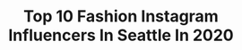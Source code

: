 ---
title: Top 10 Fashion Instagram Influencers In Seattle In 2020
description: >-
  Find top fashion Instagram influencers in Seattle in 2020. Most popular hashtags: #seattle #mothersday #fashion #quarantine.
platform: Instagram
profiles:
  - username: "kathecomk"
    fullname: >-
      Katheleen Long 🌙
    location: "United States"
    followers: 17132
    engagement: 699
    commentsToLikes: 0.144161
    id: ck8tblz2cw6ey0j78xo640c9m
    verified: false
    hashtags: "#lookoftheday, #melrose, #ficaremcasa, #postoftheday"
  - username: "jordenjakobs"
    fullname: >-
      Jorden Jakobs
    location: "United States"
    followers: 14721
    engagement: 488
    commentsToLikes: 0.047423
    id: ck5q0o51c6xbu0i11vodt1tcd
    verified: false
    hashtags: "#overtonecolor, #solodiscovid, #overtone, #silverpastel"
  - username: "deplacement"
    fullname: >-
      Bryan Riggins
    location: "United States"
    followers: 3151
    engagement: 1434
    commentsToLikes: 0.048033
    id: ck6u2mipesnxt0j712lzx0utx
    verified: false
    hashtags: "#mentality, #fitnesslove, #mentalfitness, #fitfamily"
  - username: "chaydreaminstyle"
    fullname: >-
      Chaylee Ann
    location: "United States"
    followers: 5168
    engagement: 1063
    commentsToLikes: 0.163793
    id: ck0w1n14vk55e0i1911p8onkm
    verified: false
    hashtags: "#modclothsquad, #ad, #everydayskiesareblue"
  - username: "breetromp"
    fullname: >-
      Bree Tromp
    location: "United States"
    followers: 2597
    engagement: 1731
    commentsToLikes: 0.155437
    id: ckap99b1orp6u0i786w12n7yw
    verified: false
    hashtags: "#liketkit, #vestiqueambassador"
  - username: "five.foot.fashion"
    fullname: >-
      McKenna Page
    location: "United States"
    followers: 46421
    engagement: 224
    commentsToLikes: 0.243349
    id: ck0vv6pbpns9f0i19qzajgsjc
    verified: false
    hashtags: "#mothersday, #mymodcloth, #oddmolly, #byfairydust"
  - username: "rosefilimonov"
    fullname: >-
      ROSE FILIMONOV 🌹
    location: "United States"
    followers: 24324
    engagement: 186
    commentsToLikes: 0.055591
    id: ck5hcxq1lkgzv0i11au8yz8dp
    verified: false
    hashtags: "#mejuri, #moodwellness, #mycodexbeauty, #blessedwiththebest"
  - username: "ashleyjtodd"
    fullname: >-
      Ashley🌻
    location: "United States"
    followers: 42432
    engagement: 95
    commentsToLikes: 0.202638
    id: ck5qcuq83sf4x0i113fv2uh2y
    verified: false
    hashtags: "#joybreak, #socialspotters, #corksandcheers, #instadentist"
  - username: "alyssamarielowe"
    fullname: >-
      Alyssa | Seattle Photographer
    location: "United States"
    followers: 9158
    engagement: 1555
    commentsToLikes: 0.085098
    id: ck55o76aa7s4f0i11g1sntfps
    verified: false
    hashtags: "#wanderwashington, #seattlephotography, #pnwphotographer"
  - username: "justinekay88"
    fullname: >-
      Justine Kay- plus size style
    location: "United States"
    followers: 84050
    engagement: 218
    commentsToLikes: 0.060337
    id: ck15s8re8bsv50i19awo27cab
    verified: false
    hashtags: "#boho, #swim, #comfychic, #fatandfierce"
---